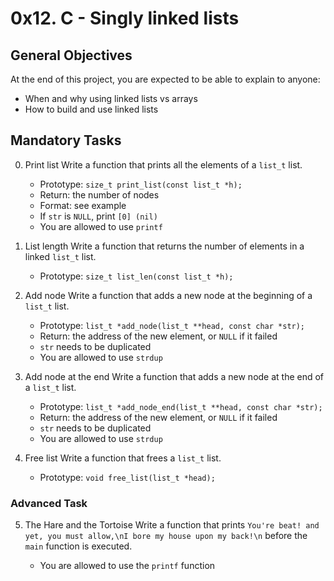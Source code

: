 # 0x12. C - Singly linked lists

## General Objectives

At the end of this project, you are expected to be able to explain to anyone:
- When and why using linked lists vs arrays
- How to build and use linked lists

## Mandatory Tasks

0. Print list
Write a function that prints all the elements of a `list_t` list.

	- Prototype: `size_t print_list(const list_t *h);`
	- Return: the number of nodes
	- Format: see example
	- If `str` is `NULL`, print `[0] (nil)`
	- You are allowed to use `printf`

1. List length
Write a function that returns the number of elements in a linked `list_t` list.

	- Prototype: `size_t list_len(const list_t *h);`

2. Add node
Write a function that adds a new node at the beginning of a `list_t` list.

	- Prototype: `list_t *add_node(list_t **head, const char *str);`
	- Return: the address of the new element, or `NULL` if it failed
	- `str` needs to be duplicated
	- You are allowed to use `strdup`

3. Add node at the end
Write a function that adds a new node at the end of a `list_t` list.

	-	Prototype: `list_t *add_node_end(list_t **head, const char *str);`
	- Return: the address of the new element, or `NULL` if it failed
	- `str` needs to be duplicated
	- You are allowed to use `strdup`

4. Free list
Write a function that frees a `list_t` list.

	- Prototype: `void free_list(list_t *head);`

### Advanced Task

5. The Hare and the Tortoise
Write a function that prints `You're beat! and yet, you must allow,\nI bore my house upon my back!\n` before the `main` function is executed.

	-	You are allowed to use the `printf` function

